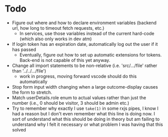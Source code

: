 # Todo
  - Figure out where and how to declare environment variables (backend url, how long to timeout fetch requests, etc.)
    - In services, use those variables instead of the current hard-code (which also only works in dev atm)
  - If login token has an expiration date, automatically log out the user if it has passed
    - Eventually, figure out how to set up automatic extensions for tokens. Back-end is not capable of this yet anyway.
  - Change all import statements to be non-relative (i.e. 'src/.../file' rather than '../../.../file')
    - work in progress, moving forward vscode should do this automatically
  - Stop form input width changing when a large outcome-display causes the form to stretch.
  - Match userDetails.role enum to actual values rather than just the number (i.e., 0 should be visitor, 3 should be admin etc.)
  - Try to remember why exactly I use `take(1)` in some rxjs pipes, I know I had a reason but I don't even remember what this line is doing now. I sort of understand what this should be doing in theory but am failing to understand why I felt it necessary or what problem I was having that this solved
